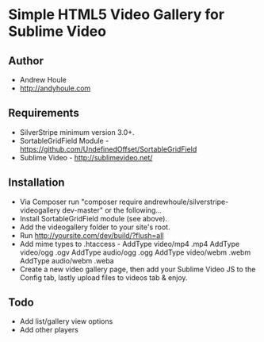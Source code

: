 Simple HTML5 Video Gallery for Sublime Video
============================================

## Author
* Andrew Houle
* http://andyhoule.com

## Requirements
* SilverStripe minimum version 3.0+.
* SortableGridField Module - https://github.com/UndefinedOffset/SortableGridField
* Sublime Video - http://sublimevideo.net/

## Installation
* Via Composer run "composer require andrewhoule/silverstripe-videogallery dev-master" or the following...
* Install SortableGridField module (see above).
* Add the videogallery folder to your site's root.
* Run http://yoursite.com/dev/build/?flush=all
* Add mime types to .htaccess - 
AddType video/mp4 .mp4
AddType video/ogg .ogv 
AddType audio/ogg .ogg
AddType video/webm .webm
AddType audio/webm .weba
* Create a new video gallery page, then add your Sublime Video JS to the Config tab, lastly upload files to videos tab & enjoy.

## Todo 
* Add list/gallery view options
* Add other players


